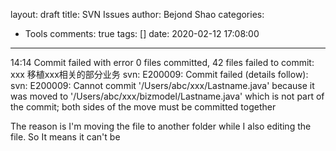 layout: draft
title: SVN Issues
author: Bejond Shao
categories:
  - Tools
comments: true
tags: []
date: 2020-02-12 17:08:00
---
> 
14:14	Commit failed with error
			0 files committed, 42 files failed to commit: xxx 移植xxx相关的部分业务
			svn: E200009: Commit failed (details follow):
			svn: E200009: Cannot commit '/Users/abc/xxx/Lastname.java' because it was moved to '/Users/abc/xxx/bizmodel/Lastname.java' which is not part of the commit; both sides of the move must be committed together

The reason is I'm moving the file to another folder while I also editing the file. So It means it can't be 